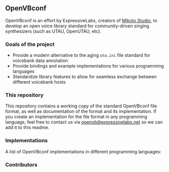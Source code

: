 ## OpenVBconf
OpenVBconf is an effort by ExpressiveLabs, creators of [Mikoto Studio](https://mikoto.studio/), to develop an open voice library standard for community-driven singing synthesizers (such as UTAU, OpenUTAU, etc).

### Goals of the project
- Provide a modern alternative to the aging `oto.ini` file standard for voicebank data annotation
- Provide bindings and example implementations for various programming languages
- Standardize library features to allow for seamless exchange between different voicebank hosts

### This repository
This repository contains a working copy of the standard OpenVBconf file format, as well as documentation of the format and its implementation. If you create an implementation for the file format in any programming language, feel free to contact us via [openvb@expressivelabs.net](mailto:openvb@expressivelabs.net) so we can add it to this readme.

### Implementations
A list of OpenVBconf implementations in different programming languages:
<!-- - [OpenVBcpp](https://github.com/expressivelabs/openvbcpp) -->

### Contributors